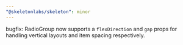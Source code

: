 ```yaml
---
"@skeletonlabs/skeleton": minor
---
```


bugfix: RadioGroup now supports a `flexDirection` and `gap` props for handling vertical layouts and item spacing respectively.
